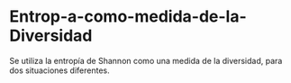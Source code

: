 # Entrop-a-como-medida-de-la-Diversidad
Se utiliza la entropía de Shannon como una medida de la diversidad, para dos situaciones diferentes. 
